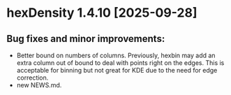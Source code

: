 # hexDensity 1.4.10 [2025-09-28]

## Bug fixes and minor improvements:
* Better bound on numbers of columns. Previously, hexbin may add an extra column
out of bound to deal with points right on the edges. This is acceptable for 
binning but not great for KDE due to the need for edge correction.
* new NEWS.md.